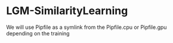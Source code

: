 # LGM-SimilarityLearning

We will use Pipfile as a symlink from the Pipfile.cpu or Pipfile.gpu depending
on the training
